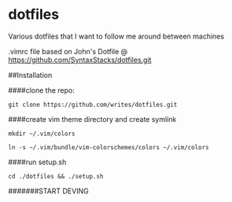 dotfiles
========

Various dotfiles that I want to follow me around between machines

.vimrc file based on John's Dotfile @ https://github.com/SyntaxStacks/dotfiles.git

##Installation

####clone the repo:
```
git clone https://github.com/writes/dotfiles.git
```

####create vim theme directory and create symlink
```
mkdir ~/.vim/colors
```

```
ln -s ~/.vim/bundle/vim-colorschemes/colors ~/.vim/colors
```

####run setup.sh
```
cd ./dotfiles && ./setup.sh
```







#######START DEVING
